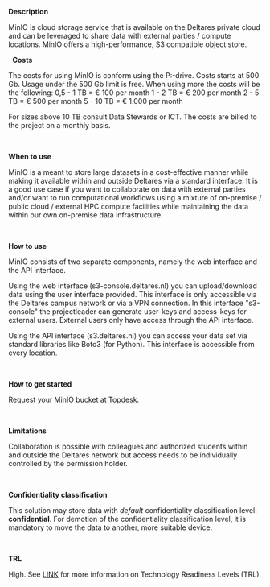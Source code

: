 **Description**

MinIO is cloud storage service that is available on the Deltares private cloud and can be leveraged to share data with external parties / compute locations. MinIO offers a high-performance, S3 compatible object store.

&nbsp;
**Costs**

The costs for using MinIO is conform using the P:-drive. Costs starts at 500 Gb. Usage under the 500 Gb limit is free. When using more the costs will be the following:
    0,5 - 1 TB = € 100 per month
    1   - 2 TB = € 200 per month
    2   - 5 TB = € 500 per month
    5   - 10 TB = € 1.000 per month

For sizes above 10 TB consult Data Stewards or ICT. The costs are billed to the project on a monthly basis.

&nbsp;

**When to use**

MinIO is a meant to store large datasets in a cost-effective manner while making it available within and outside Deltares via a standard interface. It is a good use case if you want to collaborate on data with external parties and/or want to run computational workflows using a mixture of on-premise / public cloud / external HPC compute facilities while maintaining the data within our own on-premise data infrastructure.

&nbsp;

**How to use**

MinIO consists of two separate components, namely the web interface and the API interface.

Using the web interface (s3-console.deltares.nl) you can upload/download data using the user interface provided. This interface is only accessible via the Deltares campus network or via a VPN connection. In this interface "s3-console" the projectleader can generate user-keys and access-keys for external users. External users only have access through the API interface.

Using the API interface (s3.deltares.nl) you can access your data set via standard libraries like Boto3 (for Python). This interface is accessible from every location.

&nbsp;

**How to get started**

Request your MinIO bucket at [Topdesk.](https://deltares.topdesk.net/tas/public/ssp/content/serviceflow?unid=91e77cf9cca6476abe18d141858c0a61&openedFromService=true)

&nbsp;

**Limitations**

Collaboration is possible with colleagues and authorized students within and outside the Deltares network but access needs to be individually controlled by the permission holder.

&nbsp;

**Confidentiality classification**

This solution may store data with _default_ confidentiality classification level: __confidential__. For demotion of the confidentiality classification level, it is mandatory to move the data to another, more suitable device.

&nbsp;

**TRL**

High. See [LINK](/storage-finder/trl)  for more information on Technology Readiness Levels (TRL).
